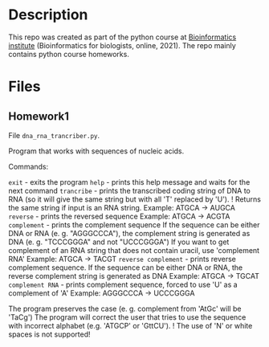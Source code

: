 # Description
This repo was created as part of the python course at [Bioinformatics institute](https://bioinf.me/en/education/) (Bioinformatics for biologists, online, 2021). The repo mainly contains python course homeworks. 

# Files 

## Homework1 
File `dna_rna_trancriber.py`. 

Program that works with sequences of nucleic acids. 

Commands:

`exit` - exits the program 
`help` - prints this help message and waits for the next command
`trancribe` - prints the transcribed coding string of DNA to RNA 
(so it will give the same string but with all 'T' replaced by 'U'). 
! Returns the same string if input is an RNA string. 
Example: ATGCA -> AUGCA
`reverse` - prints the reversed sequence 
Example: ATGCA -> ACGTA
`complement` - prints the complement sequence 
If the sequence can be either DNA or RNA (e. g. "AGGGCCCA"), the complement string is generated as DNA (e. g. "TCCCGGGA" and not "UCCCGGGA")
If you want to get complement of an RNA string that does not contain uracil, use 'complement RNA'
Example: ATGCA -> TACGT
`reverse complement` - prints reverse complement sequence. 
If the sequence can be either DNA or RNA, the reverse complement string is generated as DNA
Example: ATGCA -> TGCAT
`complement RNA` - prints complement sequence, forced to use 'U' as a complement of 'A' 
Example: AGGGCCCA -> UCCCGGGA

The program preserves the case (e. g. complement from 'AtGc' will be 'TaCg')
The program will correct the user that tries to use the sequence with incorrect alphabet (e.g. 'ATGCP' or 'GttCU'). 
! The use of 'N' or white spaces is not supported!

